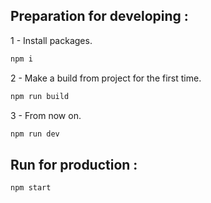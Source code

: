 ## Preparation for developing :

1 - Install packages.

```bash
npm i
```

2 - Make a build from project for the first time.

```bash
npm run build
```

3 - From now on.

```bash
npm run dev
```

## Run for production :

```bash
npm start
```
